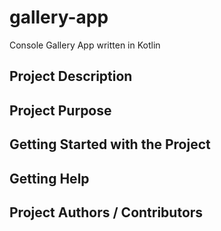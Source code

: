 # gallery-app
Console Gallery App written in Kotlin

## Project Description

## Project Purpose

## Getting Started with the Project

## Getting Help

## Project Authors / Contributors
